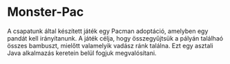 # Monster-Pac

A csapatunk által készített játék egy Pacman adoptáció, 
amelyben egy pandát kell irányítanunk. A játék célja, hogy 
összegyűjtsük a pályán találhaó összes bambuszt, mielőtt 
valamelyik vadász ránk találna.
Ezt egy asztali Java alkalmazás keretein belül fogjuk megvalósítani.
